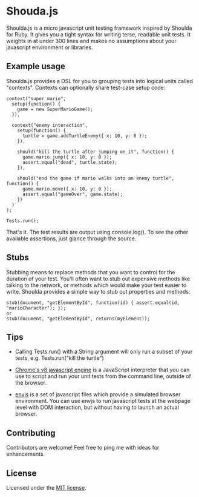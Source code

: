 Shouda.js
=========

Shoulda.js is a micro javascript unit testing framework inspired by Shoulda for Ruby. It gives you a tight syntax for writing terse, readable unit tests. It weights in at under 300 lines and makes no assumptions about your javascript environment or libraries.

Example usage
-------------
Shoulda.js provides a DSL for you to grouping tests into logical units called "contexts". Contexts can optionally share test-case setup code:

    context("super mario",
      setup(function() {
        game = new SuperMarioGame();
      }),

      context("enemy interaction",
        setup(function() {
          turtle = game.addTurtleEnemy({ x: 10, y: 0 });
        }),
        
        should("kill the turtle after jumping on it", function() {
          game.mario.jump({ x: 10, y: 0 });
          assert.equal("dead", turtle.state);
        }),

        should("end the game if mario walks into an enemy turtle", function() {
          game.mario.move({ x: 10, y: 0 });
          assert.equal("gameOver", game.state);
        })
      )
    );

    Tests.run();

That's it. The test results are output using console.log(). To see the other available assertions, just glance through the source.

Stubs
-----
Stubbing means to replace methods that you want to control for the duration of your test. You'll often want to stub out expensive methods like talking to the network, or methods which would make your test easier to write. Shoulda provides a simple way to stub out properties and methods:

    stub(document, "getElementById", function(id) { assert.equal(id, "marioCharacter"); });
    or
    stub(document, "getElementById", returns(myElement));

Tips
----
- Calling Tests.run() with a String argument will only run a subset of your tests, e.g. Tests.run("kill the turtle")

- [Chrome's v8 javascript engine](http://code.google.com/apis/v8/intro.html) is a JavaScript interpreter that you can use to script and run your unit tests from the command line, outside of the browser.

- [envjs](http://www.envjs.com/) is a set of javascript files which provide a simulated browser environment. You can use envjs to run javascript tests at the webpage level with DOM interaction, but without having to launch an actual browser.

Contributing
------------
Contributors are welcome! Feel free to ping me with ideas for enhancements.

License
-------
Licensed under the [MIT license](http://www.opensource.org/licenses/mit-license.php).
